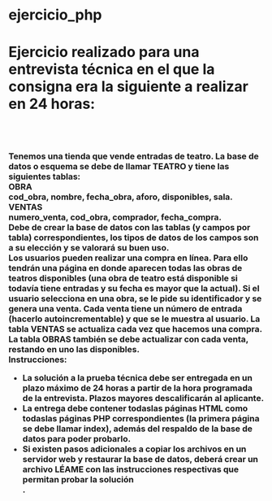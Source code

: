 # ejercicio_php
<h1>Ejercicio realizado para una entrevista técnica en el que la consigna era la siguiente a realizar en 24 horas:</h1> 
<br/><br/>
<h3>Tenemos una tienda que vende entradas de teatro. La base de datos o esquema se debe de
llamar TEATRO y tiene las siguientes tablas:<br/>
OBRA<br/>
cod_obra, nombre, fecha_obra, aforo, disponibles, sala.<br/>
VENTAS<br/>
numero_venta, cod_obra, comprador, fecha_compra.<br/>
Debe de crear la base de datos con las tablas (y campos por tabla) correspondientes, los tipos de
datos de los campos son a su elección y se valorará su buen uso.<br/>
Los usuarios pueden realizar una compra en línea. Para ello tendrán una página en donde aparecen
todas las obras de teatros disponibles (una obra de teatro está disponible si todavía tiene entradas
y su fecha es mayor que la actual). Si el usuario selecciona en una obra, se le pide su identificador y
se genera una venta. Cada venta tiene un número de entrada (hacerlo autoincrementable) y que se
le muestra al usuario. La tabla VENTAS se actualiza cada vez que hacemos una compra. La tabla
OBRAS también se debe actualizar con cada venta, restando en uno las disponibles.<br/>
Instrucciones:<br/>
  <ul>
<li>La solución a la prueba técnica debe ser entregada en un plazo máximo de 24 horas a partir de
la hora programada de la entrevista. Plazos mayores descalificarán al aplicante.</li>
<li>La entrega debe contener todaslas páginas HTML como todaslas páginas PHP correspondientes
(la primera página se debe llamar index), además del respaldo de la base de datos para poder
probarlo.</li>
<li>Si existen pasos adicionales a copiar los archivos en un servidor web y restaurar la base de datos,
deberá crear un archivo LÉAME con las instrucciones respectivas que permitan probar la
    solución</li>.
    </ul>
    </h3>
